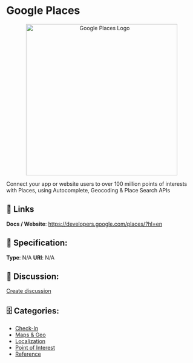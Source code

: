 # Google Places
<p align="center">
    <img width="400" src="https://raw.githubusercontent.com/apis-list/apis-list/main/apis/google-places/logo_256x256.png" alt="Google Places Logo"/>
</p>

Connect your app or website users to over 100 million points of interests with Places, using Autocomplete, Geocoding & Place Search APIs

##  🔗 Links
**Docs / Website**: https://developers.google.com/places/?hl=en

## 🧬 Specification:
**Type**: N/A
**URI**: N/A

## 💬 Discussion:
[Create discussion](https://github.com/apis-list/apis-list/discussions/new)

## 🗄️ Categories:
- [Check-In](https://github.com/apis-list/apis-list#checkin)
- [Maps & Geo](https://github.com/apis-list/apis-list#maps--geo)
- [Localization](https://github.com/apis-list/apis-list#localization)
- [Point of Interest](https://github.com/apis-list/apis-list#point-of-interest)
- [Reference](https://github.com/apis-list/apis-list#reference)











